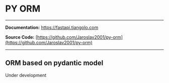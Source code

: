 # PY ORM

---
**Documentation:** https://fastapi.tiangolo.com

**Source Code:** [https://github.com/Jaroslav2001/py-orm](https://github.com/Jaroslav2001/py-orm)

---

## ORM based on pydantic model

Under development